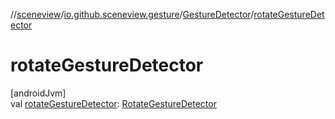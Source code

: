 //[sceneview](../../../index.md)/[io.github.sceneview.gesture](../index.md)/[GestureDetector](index.md)/[rotateGestureDetector](rotate-gesture-detector.md)

# rotateGestureDetector

[androidJvm]\
val [rotateGestureDetector](rotate-gesture-detector.md): [RotateGestureDetector](../-rotate-gesture-detector/index.md)
